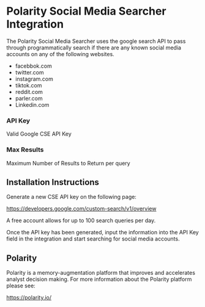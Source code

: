 # Polarity Social Media Searcher Integration

The Polarity Social Media Searcher uses the google search API to pass through programmatically search if there are any known social media accounts on any of the following websites.

* facebbok.com
* twitter.com
* instagram.com
* tiktok.com
* reddit.com
* parler.com
* Linkedin.com

### API Key

Valid Google CSE API Key

### Max Results

Maximum Number of Results to Return per query

## Installation Instructions

Generate a new CSE API key on the following page:

https://developers.google.com/custom-search/v1/overview

A free account allows for up to 100 search queries per day.

Once the API key has been generated, input the information into the API Key field in the integration and start searching for social media accounts. 


## Polarity

Polarity is a memory-augmentation platform that improves and accelerates analyst decision making.  For more information about the Polarity platform please see:

https://polarity.io/
